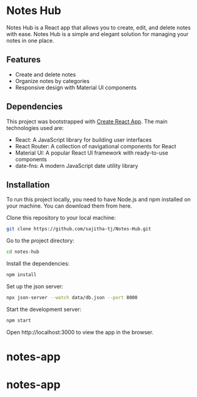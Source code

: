 # Notes Hub

Notes Hub is a React app that allows you to create, edit, and delete notes with ease. Notes Hub is a simple and elegant solution for managing your notes in one place.

## Features

- Create and delete notes
- Organize notes by categories
- Responsive design with Material UI components

## Dependencies

This project was bootstrapped with [Create React App](https://github.com/facebook/create-react-app/blob/main/README.md). The main technologies used are:

- React: A JavaScript library for building user interfaces
- React Router: A collection of navigational components for React
- Material UI: A popular React UI framework with ready-to-use components
- date-fns: A modern JavaScript date utility library

## Installation

To run this project locally, you need to have Node.js and npm installed on your machine. You can download them from here.

Clone this repository to your local machine:

```bash
git clone https://github.com/sajitha-tj/Notes-Hub.git
```

Go to the project directory:

```bash
cd notes-hub
```

Install the dependencies:

```bash
npm install
```

Set up the json server:

```bash
npx json-server --watch data/db.json --port 8000
```

Start the development server:

```bash
npm start
```

Open http://localhost:3000 to view the app in the browser.
# notes-app
# notes-app
